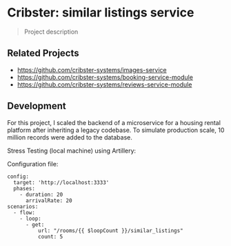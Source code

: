 # Cribster: similar listings service

> Project description

## Related Projects

  - https://github.com/cribster-systems/images-service
  - https://github.com/cribster-systems/booking-service-module
  - https://github.com/cribster-systems/reviews-service-module

## Development
For this project, I scaled the backend of a microservice for a housing rental platform after inheriting a legacy codebase. To simulate production scale, 10 million records were added to the database.

Stress Testing (local machine) using Artillery:

Configuration file:
```
config:
  target: 'http://localhost:3333'
  phases:
    - duration: 20
      arrivalRate: 20
scenarios:
  - flow:
    - loop:
      - get:
          url: "/rooms/{{ $loopCount }}/similar_listings"
          count: 5
```
